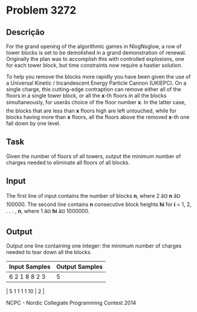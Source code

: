 # Problem 3272

Descrição
----------

For the grand opening of the algorithmic games in NlogNsglow, a row of tower blocks is set to be demolished in a grand demonstration of renewal. Originally the plan was to accomplish this with controlled explosions, one for each tower block, but time constraints now require a hastier solution.

To help you remove the blocks more rapidly you have been given the use of a Universal Kinetic / Incandescent Energy Particle Cannon (UKIEPC). On a single charge, this cutting-edge contraption can remove either all of the floors in a single tower block, or all the **x**-th floors in all the blocks simultaneously, for userâs choice of the floor number **x**. In the latter case, the blocks that are less than **x** floors high are left untouched, while for blocks having more than **x** floors, all the floors above the removed **x**-th one fall down by one level.

Task
----

Given the number of floors of all towers, output the minimum number of charges needed to eliminate all floors of all blocks.

Input
-----

The first line of input contains the number of blocks **n**, where 2 â¤ **n** â¤ 100000. The second line contains **n** consecutive block heights **hi** for **i** = 1, 2, . . . , **n**, where 1 â¤ **hi** â¤ 1000000.

Output
------

Output one line containing one integer: the minimum number of charges needed to tear down all the blocks.


| Input Samples | Output Samples |
| --- | --- |
| 6 2 1 8 8 2 3 | 5 |

| 5 1 1 1 1 10 | 2 |

NCPC - Nordic Collegiate Programming Contest 2014

